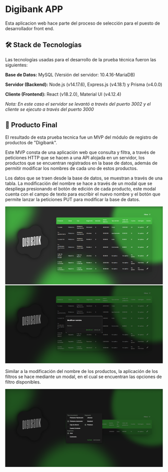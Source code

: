 
# Digibank APP

Esta aplicacion web hace parte del proceso de selección para el puesto de desarrollador
front end.




## 🛠️ Stack de Tecnologías 

Las tecnologías usadas para el desarrollo de la prueba técnica fueron las siguientes:

**Base de Datos:** MySQL (Versión del servidor: 10.4.16-MariaDB)

**Servidor (Backend):** Node.js (v14.17.6), Express.js (v4.18.1) y Prisma (v4.0.0)

**Cliente (Frontend):** React (v18.2.0), Material UI (v4.12.4)

*Nota: En este caso el servidor se levantó a través del puerto 3002 y el cliente se
ejecuto a través del puerto 3000*
## 🎯 Producto Final 

El resultado de esta prueba tecnica fue un MVP del módulo de registro de productos de
 "Digibank".

Este MVP consta de una aplicación web que consulta y filtra, a través de peticiones HTTP
que se hacen a una API alojada en un servidor, los productos que se encuentran registrados
en la base de datos, además de permitir modificar los nombres de cada uno de estos productos.

Los datos que se traen desde la base de datos, se muestran a través de una tabla. La
modificación del nombre se hace a través de un modal que se despliega presionando el botón
de edición de cada producto, este modal cuenta con el campo de texto para escribir el nuevo nombre
y el botón que permite lanzar la peticiones PUT para modificar la base de datos.

<img src="/readsource/1.png" alt="first"/>

<img src="/readsource/2.png" alt="second"/>

Similar a la modificación del nombre de los productos, la aplicación de los filtros se hace
mediante un modal, en el cual se encuentran las opciones de filtro disponibles.

<img src="/readsource/3.png" alt="third"/>